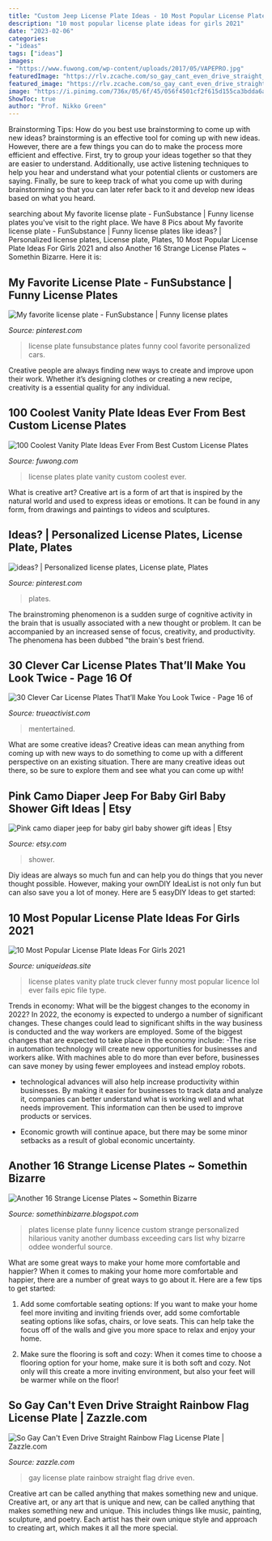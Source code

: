 ```yaml
---
title: "Custom Jeep License Plate Ideas - 10 Most Popular License Plate Ideas For Girls 2021"
description: "10 most popular license plate ideas for girls 2021"
date: "2023-02-06"
categories:
- "ideas"
tags: ["ideas"]
images:
- "https://www.fuwong.com/wp-content/uploads/2017/05/VAPEPRO.jpg"
featuredImage: "https://rlv.zcache.com/so_gay_cant_even_drive_straight_rainbow_flag_license_plate-r2055586513d94c22aa81c5d538ef5a34_zxyrv_540.jpg?rlvnet=1"
featured_image: "https://rlv.zcache.com/so_gay_cant_even_drive_straight_rainbow_flag_license_plate-r2055586513d94c22aa81c5d538ef5a34_zxyrv_540.jpg?rlvnet=1"
image: "https://i.pinimg.com/736x/05/6f/45/056f4501cf2f615d155ca3bdda6a427e--license-plates-idea.jpg"
ShowToc: true
author: "Prof. Nikko Green"
---
```



Brainstorming Tips: How do you best use brainstorming to come up with new ideas?
brainstorming is an effective tool for coming up with new ideas. However, there are a few things you can do to make the process more efficient and effective. First, try to group your ideas together so that they are easier to understand. Additionally, use active listening techniques to help you hear and understand what your potential clients or customers are saying. Finally, be sure to keep track of what you come up with during brainstorming so that you can later refer back to it and develop new ideas based on what you heard.

	

		
searching about My favorite license plate - FunSubstance | Funny license plates you've visit to the right place. We have 8 Pics about My favorite license plate - FunSubstance | Funny license plates like ideas? | Personalized license plates, License plate, Plates, 10 Most Popular License Plate Ideas For Girls 2021 and also Another 16 Strange License Plates ~ Somethin Bizarre. Here it is:
		
    
## My Favorite License Plate - FunSubstance | Funny License Plates

<img loading=lazy src="https://i.pinimg.com/originals/f2/a6/43/f2a643f478012afba1d3a3b6bff8c75f.jpg" onerror="this.onerror=null;this.src='https://tse1.mm.bing.net/th?id=OIP.vGHw9jq1_BV7RLbUUApw4wHaKN&amp;pid=15.1';" alt="My favorite license plate - FunSubstance | Funny license plates">

_Source: pinterest.com_

>license plate funsubstance plates funny cool favorite personalized cars. 

	

Creative people are always finding new ways to create and improve upon their work. Whether it’s designing clothes or creating a new recipe, creativity is a essential quality for any individual.

    
## 100 Coolest Vanity Plate Ideas Ever From Best Custom License Plates

<img loading=lazy src="https://www.fuwong.com/wp-content/uploads/2017/05/VAPEPRO.jpg" onerror="this.onerror=null;this.src='https://tse3.mm.bing.net/th?id=OIP.9bIL2gDW_xitRfAzfJBYRwAAAA&amp;pid=15.1';" alt="100 Coolest Vanity Plate Ideas Ever From Best Custom License Plates">

_Source: fuwong.com_

>license plates plate vanity custom coolest ever. 

	

What is creative art?
Creative art is a form of art that is inspired by the natural world and used to express ideas or emotions. It can be found in any form, from drawings and paintings to videos and sculptures.

    
## Ideas? | Personalized License Plates, License Plate, Plates

<img loading=lazy src="https://i.pinimg.com/736x/05/6f/45/056f4501cf2f615d155ca3bdda6a427e--license-plates-idea.jpg" onerror="this.onerror=null;this.src='https://tse2.mm.bing.net/th?id=OIP.8kmAonvWNpDCMERu_7QcfQHaFj&amp;pid=15.1';" alt="ideas? | Personalized license plates, License plate, Plates">

_Source: pinterest.com_

>plates. 

	

The brainstroming phenomenon is a sudden surge of cognitive activity in the brain that is usually associated with a new thought or problem. It can be accompanied by an increased sense of focus, creativity, and productivity. The phenomena has been dubbed "the brain's best friend.

    
## 30 Clever Car License Plates That’ll Make You Look Twice - Page 16 Of

<img loading=lazy src="https://s24990.pcdn.co/wp-content/uploads/2018/11/Hilarious-Car-License-Plates-31.jpg" onerror="this.onerror=null;this.src='https://tse4.mm.bing.net/th?id=OIP.thiInnyXfgUWTEUOMI33pQHaEd&amp;pid=15.1';" alt="30 Clever Car License Plates That’ll Make You Look Twice - Page 16 of">

_Source: trueactivist.com_

>mentertained. 

	

What are some creative ideas?
Creative ideas can mean anything from coming up with new ways to do something to come up with a different perspective on an existing situation. There are many creative ideas out there, so be sure to explore them and see what you can come up with!

    
## Pink Camo Diaper Jeep For Baby Girl Baby Shower Gift Ideas | Etsy

<img loading=lazy src="https://i.etsystatic.com/12820545/r/il/cc3ead/1305746619/il_794xN.1305746619_tfmb.jpg" onerror="this.onerror=null;this.src='https://tse3.mm.bing.net/th?id=OIP.7xzxbhtnhtcj7XNQKmaYGgHaJ4&amp;pid=15.1';" alt="Pink camo diaper jeep for baby girl baby shower gift ideas | Etsy">

_Source: etsy.com_

>shower. 

	

Diy ideas are always so much fun and can help you do things that you never thought possible. However, making your ownDIY IdeaList is not only fun but can also save you a lot of money. Here are 5 easyDIY Ideas to get started: 

    
## 10 Most Popular License Plate Ideas For Girls 2021

<img loading=lazy src="https://www.uniqueideas.site/wp-content/uploads/25-insanely-clever-license-plates-you-wish-youd-thought-of-complex-1.jpg" onerror="this.onerror=null;this.src='https://tse2.mm.bing.net/th?id=OIP.LPXO2mTMUkRw8fUdS6V7xQHaEN&amp;pid=15.1';" alt="10 Most Popular License Plate Ideas For Girls 2021">

_Source: uniqueideas.site_

>license plates vanity plate truck clever funny most popular licence lol ever fails epic file type. 

	

Trends in economy: What will be the biggest changes to the economy in 2022?
In 2022, the economy is expected to undergo a number of significant changes. These changes could lead to significant shifts in the way business is conducted and the way workers are employed. Some of the biggest changes that are expected to take place in the economy include: 
-The rise in automation technology will create new opportunities for businesses and workers alike. With machines able to do more than ever before, businesses can save money by using fewer employees and instead employ robots. 

- technological advances will also help increase productivity within businesses. By making it easier for businesses to track data and analyze it, companies can better understand what is working well and what needs improvement. This information can then be used to improve products or services. 

- Economic growth will continue apace, but there may be some minor setbacks as a result of global economic uncertainty.

    
## Another 16 Strange License Plates ~ Somethin Bizarre

<img loading=lazy src="http://4.bp.blogspot.com/_I9lJuLPsXSs/S-iItOvBJWI/AAAAAAAAMok/MfELHXYYZR0/s400/Another+16+Strange+License+Plates+2.jpg" onerror="this.onerror=null;this.src='https://tse3.mm.bing.net/th?id=OIP.N6i5y0oPK5ual7j5HiqAOgAAAA&amp;pid=15.1';" alt="Another 16 Strange License Plates ~ Somethin Bizarre">

_Source: somethinbizarre.blogspot.com_

>plates license plate funny licence custom strange personalized hilarious vanity another dumbass exceeding cars list why bizarre oddee wonderful source. 

	

What are some great ways to make your home more comfortable and happier?
When it comes to making your home more comfortable and happier, there are a number of great ways to go about it. Here are a few tips to get started:
1. Add some comfortable seating options: If you want to make your home feel more inviting and inviting friends over, add some comfortable seating options like sofas, chairs, or love seats. This can help take the focus off of the walls and give you more space to relax and enjoy your home.

2. Make sure the flooring is soft and cozy: When it comes time to choose a flooring option for your home, make sure it is both soft and cozy. Not only will this create a more inviting environment, but also your feet will be warmer while on the floor!


    
## So Gay Can&#039;t Even Drive Straight Rainbow Flag License Plate | Zazzle.com

<img loading=lazy src="https://rlv.zcache.com/so_gay_cant_even_drive_straight_rainbow_flag_license_plate-r2055586513d94c22aa81c5d538ef5a34_zxyrv_540.jpg?rlvnet=1" onerror="this.onerror=null;this.src='https://tse3.mm.bing.net/th?id=OIP.LKtdUcdMFUMGz6XAjAum_AHaHa&amp;pid=15.1';" alt="So Gay Can&#039;t Even Drive Straight Rainbow Flag License Plate | Zazzle.com">

_Source: zazzle.com_

>gay license plate rainbow straight flag drive even. 

	

Creative art can be called anything that makes something new and unique.
Creative art, or any art that is unique and new, can be called anything that makes something new and unique. This includes things like music, painting, sculpture, and poetry. Each artist has their own unique style and approach to creating art, which makes it all the more special.

